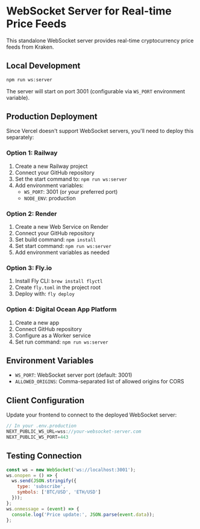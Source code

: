 # WebSocket Server for Real-time Price Feeds

This standalone WebSocket server provides real-time cryptocurrency price feeds from Kraken.

## Local Development

```bash
npm run ws:server
```

The server will start on port 3001 (configurable via `WS_PORT` environment variable).

## Production Deployment

Since Vercel doesn't support WebSocket servers, you'll need to deploy this separately:

### Option 1: Railway

1. Create a new Railway project
2. Connect your GitHub repository
3. Set the start command to: `npm run ws:server`
4. Add environment variables:
   - `WS_PORT`: 3001 (or your preferred port)
   - `NODE_ENV`: production

### Option 2: Render

1. Create a new Web Service on Render
2. Connect your GitHub repository
3. Set build command: `npm install`
4. Set start command: `npm run ws:server`
5. Add environment variables as needed

### Option 3: Fly.io

1. Install Fly CLI: `brew install flyctl`
2. Create `fly.toml` in the project root
3. Deploy with: `fly deploy`

### Option 4: Digital Ocean App Platform

1. Create a new app
2. Connect GitHub repository
3. Configure as a Worker service
4. Set run command: `npm run ws:server`

## Environment Variables

- `WS_PORT`: WebSocket server port (default: 3001)
- `ALLOWED_ORIGINS`: Comma-separated list of allowed origins for CORS

## Client Configuration

Update your frontend to connect to the deployed WebSocket server:

```typescript
// In your .env.production
NEXT_PUBLIC_WS_URL=wss://your-websocket-server.com
NEXT_PUBLIC_WS_PORT=443
```

## Testing Connection

```javascript
const ws = new WebSocket('ws://localhost:3001');
ws.onopen = () => {
  ws.send(JSON.stringify({
    type: 'subscribe',
    symbols: ['BTC/USD', 'ETH/USD']
  }));
};
ws.onmessage = (event) => {
  console.log('Price update:', JSON.parse(event.data));
};
```